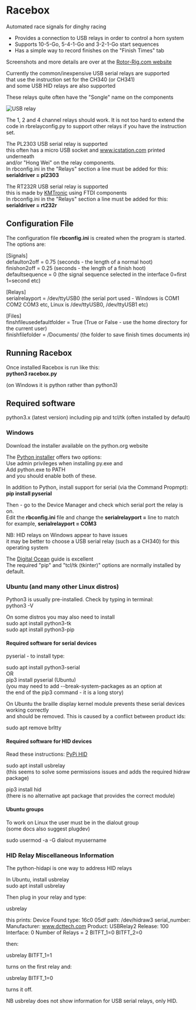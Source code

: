 # Racebox
Automated race signals for dinghy racing

* Provides a connection to USB relays in order to control a horn system
* Supports 10-5-Go, 5-4-1-Go and 3-2-1-Go start sequences
* Has a simple way to record finishes on the "Finish Times" tab

Screenshots and more details are over at the [Rotor-Rig.com website](https://www.rotor-rig.com/racebox)

Currently the common/inexpensive USB serial relays are supported\
that use the instruction set for the CH340 (or CH341)\
and some USB HID relays are also supported

These relays quite often have the "Songle" name on the components

![USB relay](https://github.com/Ian-Rotor-Rig/racebox/assets/90469594/fbae9351-5044-4e16-924e-9634cf990999)

The 1, 2 and 4 channel relays should work. It is not too hard to extend the\
code in rbrelayconfig.py to support other relays if you have the instruction set.

The PL2303 USB serial relay is supported\
this often has a micro USB socket and www.icstation.com printed underneath\
and/or "Hong Wei" on the relay components.\
In rbconfig.ini in the "Relays" section a line must be added for this:\
**serialdriver = pl2303**

The RT232R USB serial relay is supported\
this is made by [KMTronic](https://www.kmtronic.com/usb-relays.html) using FTDI components\
In rbconfig.ini in the "Relays" section a line must be added for this:\
**serialdriver = rt232r**

## Configuration File
The configuration file **rbconfig.ini** is created when the program is started.\
The options are:

\[Signals\]\
defaulton2off = 0.75 (seconds - the length of a normal hoot)\
finishon2off = 0.25 (seconds - the length of a finish hoot)\
defaultsequence = 0 (the signal sequence selected in the interface 0=first 1=second etc)

\[Relays\]\
serialrelayport = /dev/ttyUSB0 (the serial port used - Windows is COM1 COM2 COM3 etc, Linux is /dev/ttyUSB0, /dev/ttyUSB1 etc)

\[Files\]\
finshfileusedefaultfolder = True (True or False - use the home directory for the current user)\
finishfilefolder = /Documents/ (the folder to save finish times documents in)

## Running Racebox
Once installed Racebox is run like this:\
**python3 racebox.py**

(on Windows it is python rather than python3)

## Required software
python3.x (latest version) including pip and tcl/tk (often installed by default)

### Windows
Download the installer available on the python.org website

The [Python installer](https://www.python.org/downloads) offers two options:\
Use admin privileges when installing py.exe and\
Add python.exe to PATH\
and you should enable both of these.

In addition to Python, install support for serial (via the Command Propmpt):\
**pip install pyserial**

Then - go to the Device Manager and check which serial port the relay is on.\
Edit the **rbconfig.ini** file and change the **serialrelayport =** line to match\
for example, **serialrelayport = COM3**

NB: HID relays on Windows appear to have issues\
it may be better to choose a USB serial relay (such as a CH340) for this operating system

The [Digital Ocean](https://www.digitalocean.com/community/tutorials/install-python-windows-10) guide is excellent\
The required "pip" and "tcl/tk (tkinter)" options are normally installed by default.

### Ubuntu (and many other Linux distros)
Python3 is usually pre-installed. Check by typing in terminal:\
python3 -V

On some distros you may also need to install\
sudo apt install python3-tk\
sudo apt install python3-pip

#### Required software for serial devices
pyserial - to install type:

sudo apt install python3-serial\
OR\
pip3 install pyserial (Ubuntu)\
(you may need to add --break-system-packages as an option at\
the end of the pip3 command - it is a long story)

On Ubuntu the braille display kernel module prevents these serial devices working correctly\
and should be removed. This is caused by a conflict between product ids:

sudo apt remove brltty

#### Required software for HID devices
Read these instructions: [PyPi HID](https://pypi.org/project/hid/)

sudo apt install usbrelay\
(this seems to solve some permissions issues and adds the required hidraw package)

pip3 install hid\
(there is no alternative apt package that provides the correct module)

#### Ubuntu groups
To work on Linux the user must be in the dialout group\
(some docs also suggest plugdev)

sudo usermod -a -G dialout myusername

### HID Relay Miscellaneous Information

The python-hidapi is one way to address HID relays

In Ubuntu, install usbrelay\
sudo apt install usbrelay

Then plug in your relay and type:

usbrelay

this prints:
Device Found
  type: 16c0 05df
  path: /dev/hidraw3
  serial_number: 
  Manufacturer: www.dcttech.com
  Product:      USBRelay2
  Release:      100
  Interface:    0
  Number of Relays = 2
BITFT_1=0
BITFT_2=0

then:

usbrelay BITFT_1=1

turns on the first relay and:

usbrelay BITFT_1=0

turns it off.

NB usbrelay does not show information for USB serial relays, only HID.